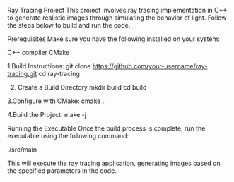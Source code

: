 Ray Tracing Project
This project involves ray tracing implementation in C++ to generate realistic images through simulating the behavior of light. Follow the steps below to build and run the code.

Prerequisites
Make sure you have the following installed on your system:

C++ compiler
CMake

1.Build Instructions:
git clone https://github.com/your-username/ray-tracing.git
cd ray-tracing

2. Create a Build Directory
mkdir build
cd build

3.Configure with CMake:
cmake ..

4.Build the Project:
make -j

Running the Executable
Once the build process is complete, run the executable using the following command:

./src/main

This will execute the ray tracing application, generating images based on the specified parameters in the code.




